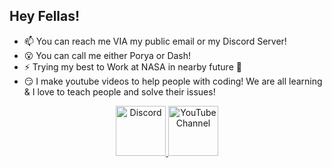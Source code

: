## Hey Fellas!

- 📫 You can reach me VIA my public email or my Discord Server!
- 😮 You can call me either Porya or Dash!
- ⚡ Trying my best to Work at NASA in nearby future 🤞
- 😏 I make youtube videos to help people with coding! We are all learning & I love to teach people and solve their issues!
<p><p>
  
<div align="center">
  <a href="https://dashcruft.com/discord" target="_blank">
    <img src="https://user-images.githubusercontent.com/59381835/92191514-d649ad80-ee18-11ea-9bc4-e95c7a122a99.png" alt="Discord" width="80"/>
  </a>
  <a href="https://youtube.com/dashcruft" target="_blank">
    <img src="https://user-images.githubusercontent.com/59381835/92191346-676c5480-ee18-11ea-8240-e416eb1a5b5d.png" alt="YouTube Channel" width="80"/>
  </a>
</div>

